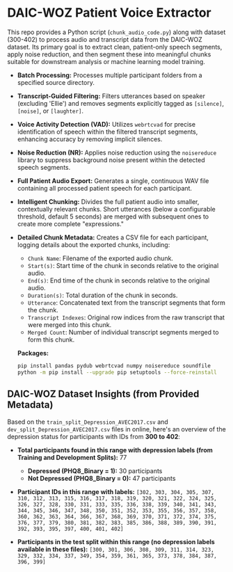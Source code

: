 # DAIC-WOZ Patient Voice Extractor

This repo provides a Python script (`chunk_audio_code.py`) along with dataset (300-402) to process audio and transcript data from the DAIC-WOZ dataset. Its primary goal is to extract clean, patient-only speech segments, apply noise reduction, and then segment these into meaningful chunks suitable for downstream analysis or machine learning model training.


* **Batch Processing:** Processes multiple participant folders from a specified source directory.
* **Transcript-Guided Filtering:** Filters utterances based on speaker (excluding 'Ellie') and removes segments explicitly tagged as `[silence]`, `[noise]`, or `[laughter]`.
* **Voice Activity Detection (VAD):** Utilizes `webrtcvad` for precise identification of speech within the filtered transcript segments, enhancing accuracy by removing implicit silences.
* **Noise Reduction (NR):** Applies noise reduction using the `noisereduce` library to suppress background noise present within the detected speech segments.
* **Full Patient Audio Export:** Generates a single, continuous WAV file containing all processed patient speech for each participant.
* **Intelligent Chunking:** Divides the full patient audio into smaller, contextually relevant chunks. Short utterances (below a configurable threshold, default 5 seconds) are merged with subsequent ones to create more complete "expressions."


* **Detailed Chunk Metadata:** Creates a CSV file for each participant, logging details about the exported chunks, including:
    * `Chunk Name`: Filename of the exported audio chunk.
    * `Start(s)`: Start time of the chunk in seconds relative to the original audio.
    * `End(s)`: End time of the chunk in seconds relative to the original audio.
    * `Duration(s)`: Total duration of the chunk in seconds.
    * `Utterance`: Concatenated text from the transcript segments that form the chunk.
    * `Transcript Indexes`: Original row indices from the raw transcript that were merged into this chunk.
    * `Merged Count`: Number of individual transcript segments merged to form this chunk.


  **Packages:**
    ```bash
    pip install pandas pydub webrtcvad numpy noisereduce soundfile
    python -m pip install --upgrade pip setuptools --force-reinstall
    ```

## DAIC-WOZ Dataset Insights (from Provided Metadata)

Based on the `train_split_Depression_AVEC2017.csv` and `dev_split_Depression_AVEC2017.csv` files in online, here's an overview of the depression status for participants with IDs from **300 to 402**:

* **Total participants found in this range with depression labels (from Training and Development Splits):** 77
    * **Depressed (PHQ8_Binary = 1):** 30 participants
    * **Not Depressed (PHQ8_Binary = 0):** 47 participants

* **Participant IDs in this range with labels:**
    `[302, 303, 304, 305, 307, 310, 312, 313, 315, 316, 317, 318, 319, 320, 321, 322, 324, 325, 326, 327, 328, 330, 331, 333, 335, 336, 338, 339, 340, 341, 343, 344, 345, 346, 347, 348, 350, 351, 352, 353, 355, 356, 357, 358, 360, 362, 363, 364, 366, 367, 368, 369, 370, 371, 372, 374, 375, 376, 377, 379, 380, 381, 382, 383, 385, 386, 388, 389, 390, 391, 392, 393, 395, 397, 400, 401, 402]`

* **Participants in the test split within this range (no depression labels available in these files):**
    `[300, 301, 306, 308, 309, 311, 314, 323, 329, 332, 334, 337, 349, 354, 359, 361, 365, 373, 378, 384, 387, 396, 399]`